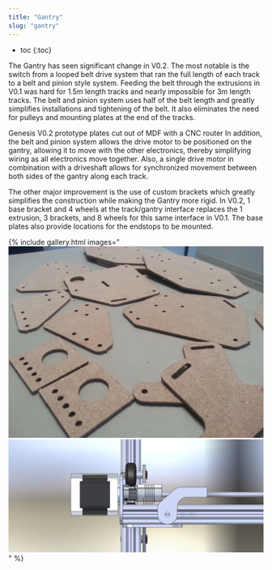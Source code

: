 ```yaml
---
title: "Gantry"
slug: "gantry"
---
```


* toc
{:toc}

The Gantry has seen significant change in V0.2. The most notable is the switch from a looped belt drive system that ran the full length of each track to a belt and pinion style system. Feeding the belt through the extrusions in V0.1 was hard for 1.5m length tracks and nearly impossible for 3m length tracks. The belt and pinion system uses half of the belt length and greatly simplifies installations and tightening of the belt. It also eliminates the need for pulleys and mounting plates at the end of the tracks.

Genesis V0.2 prototype plates cut out of MDF with a CNC router
In addition, the belt and pinion system allows the drive motor to be positioned on the gantry, allowing it to move with the other electronics, thereby simplifying wiring as all electronics move together. Also, a single drive motor in combination with a driveshaft allows for synchronized movement between both sides of the gantry along each track.

The other major improvement is the use of custom brackets which greatly simplifies the construction while making the Gantry more rigid. In V0.2, 1 base bracket and 4 wheels at the track/gantry interface replaces the 1 extrusion, 3 brackets, and 8 wheels for this same interface in V0.1. The base plates also provide locations for the endstops to be mounted.

{% include gallery.html images="
![GenesisV2Plates.jpg](_images/GenesisV2Plates.jpg)
![Gantry_Belt_and_Pinion_System.jpg](_images/Gantry_Belt_and_Pinion_System.jpg)
" %}

